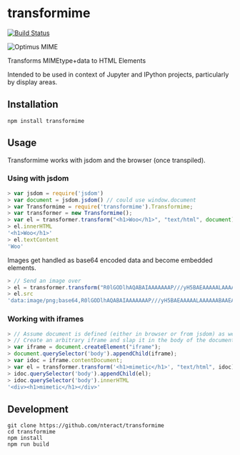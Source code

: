 # transformime

[![Build Status](https://travis-ci.org/nteract/transformime.svg)](https://travis-ci.org/nteract/transformime)

![Optimus MIME](https://cloud.githubusercontent.com/assets/836375/8655086/6afd9854-2954-11e5-8427-05d7c4153b3d.png)

Transforms MIMEtype+data to HTML Elements

Intended to be used in context of Jupyter and IPython projects, particularly by display areas.

## Installation

```
npm install transformime
```


## Usage

Transformime works with jsdom and the browser (once transpiled).

### Using with jsdom

```javascript
> var jsdom = require('jsdom')
> var document = jsdom.jsdom() // could use window.document
> var Transformime = require('transformime').Transformime;
> var transformer = new Transformime();
> var el = transformer.transform("<h1>Woo</h1>", "text/html", document)
> el.innerHTML
'<h1>Woo</h1>'
> el.textContent
'Woo'
```

Images get handled as base64 encoded data and become embedded elements.

```javascript
> // Send an image over
> el = transformer.transform("R0lGODlhAQABAIAAAAAAAP///yH5BAEAAAAALAAAAAABAAEAAAIBRAA7", "image/png", document)
> el.src
'data:image/png;base64,R0lGODlhAQABAIAAAAAAAP///yH5BAEAAAAALAAAAAABAAEAAAIBRAA7'
```

### Working with iframes

```javascript
> // Assume document is defined (either in browser or from jsdom) as well as transformer
> // Create an arbitrary iframe and slap it in the body of the document
> var iframe = document.createElement("iframe");
> document.querySelector('body').appendChild(iframe);
> var idoc = iframe.contentDocument;
> var el = transformer.transform('<h1>mimetic</h1>', "text/html", idoc);
> idoc.querySelector('body').appendChild(el);
> idoc.querySelector('body').innerHTML
'<div><h1>mimetic</h1></div>'
```

## Development

```
git clone https://github.com/nteract/transformime
cd transformime
npm install
npm run build
```
